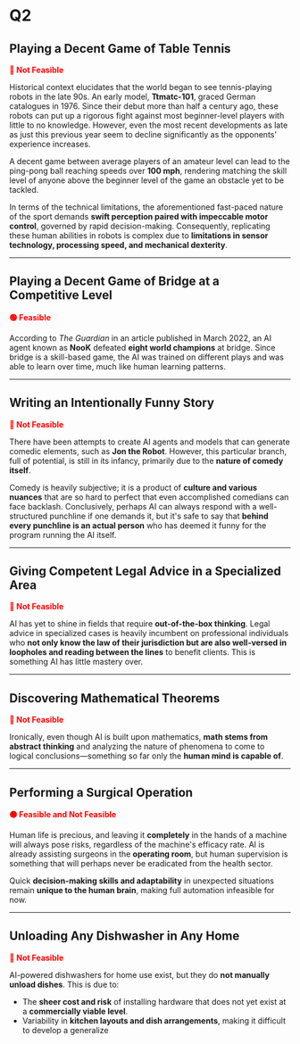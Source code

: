 # Q2

## **Playing a Decent Game of Table Tennis**  
**<span style="color:red;">🔴 Not Feasible</span>**  

Historical context elucidates that the world began to see tennis-playing robots in the late 90s. An early model, **Ttmatc-101**, graced German catalogues in 1976. Since their debut more than half a century ago, these robots can put up a rigorous fight against most beginner-level players with little to no knowledge. However, even the most recent developments as late as just this previous year seem to decline significantly as the opponents’ experience increases.  

A decent game between average players of an amateur level can lead to the ping-pong ball reaching speeds over **100 mph**, rendering matching the skill level of anyone above the beginner level of the game an obstacle yet to be tackled.  

In terms of the technical limitations, the aforementioned fast-paced nature of the sport demands **swift perception paired with impeccable motor control**, governed by rapid decision-making. Consequently, replicating these human abilities in robots is complex due to **limitations in sensor technology, processing speed, and mechanical dexterity**.  

---

## **Playing a Decent Game of Bridge at a Competitive Level**  
**<span style="color:red;">🟢 Feasible</span>**  

According to *The Guardian* in an article published in March 2022, an AI agent known as **NooK** defeated **eight world champions** at bridge. Since bridge is a skill-based game, the AI was trained on different plays and was able to learn over time, much like human learning patterns.  

---

## **Writing an Intentionally Funny Story**  
**<span style="color:red;">🔴 Not Feasible</span>**  

There have been attempts to create AI agents and models that can generate comedic elements, such as **Jon the Robot**. However, this particular branch, full of potential, is still in its infancy, primarily due to the **nature of comedy itself**.  

Comedy is heavily subjective; it is a product of **culture and various nuances** that are so hard to perfect that even accomplished comedians can face backlash. Conclusively, perhaps AI can always respond with a well-structured punchline if one demands it, but it's safe to say that **behind every punchline is an actual person** who has deemed it funny for the program running the AI itself.  

---

## **Giving Competent Legal Advice in a Specialized Area**  
**<span style="color:red;">🔴 Not Feasible</span>**  

AI has yet to shine in fields that require **out-of-the-box thinking**. Legal advice in specialized cases is heavily incumbent on professional individuals who **not only know the law of their jurisdiction but are also well-versed in loopholes and reading between the lines** to benefit clients. This is something AI has little mastery over.  

---

## **Discovering Mathematical Theorems**  
**<span style="color:red;">🔴 Not Feasible</span>**  

Ironically, even though AI is built upon mathematics, **math stems from abstract thinking** and analyzing the nature of phenomena to come to logical conclusions—something so far only the **human mind is capable of**.  

---

## **Performing a Surgical Operation**  
**<span style="color:red;">🟠 Feasible and Not Feasible</span>**  

Human life is precious, and leaving it **completely** in the hands of a machine will always pose risks, regardless of the machine's efficacy rate. AI is already assisting surgeons in the **operating room**, but human supervision is something that will perhaps never be eradicated from the health sector.  

Quick **decision-making skills and adaptability** in unexpected situations remain **unique to the human brain**, making full automation infeasible for now.  

---

## **Unloading Any Dishwasher in Any Home**  
**<span style="color:red;">🔴 Not Feasible</span>**  

AI-powered dishwashers for home use exist, but they do **not manually unload dishes**. This is due to:  

- The **sheer cost and risk** of installing hardware that does not yet exist at a **commercially viable level**.  
- Variability in **kitchen layouts and dish arrangements**, making it difficult to develop a generalize
